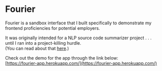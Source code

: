# Fourier
Fourier is a sandbox interface that I built specifically to demonstrate my frontend proficiencies for potential employers.

It was originally intended for a NLP source code summarizer project . . . until I ran into a project-killing hurdle.\
(You can read about that [here](https://github.com/cf7/Fourier/blob/main/docs/original_README.md).)

Check out the demo for the app through the link below:\
[https://fourier-app.herokuapp.com/](https://fourier-app.herokuapp.com/)
